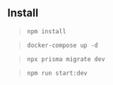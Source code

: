 ## Install

 > ```npm install```

 > ```docker-compose up -d```
 
 > ```npx prisma migrate dev```

 > ```npm run start:dev```
